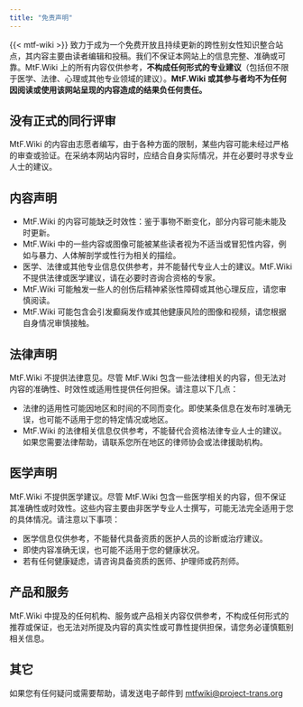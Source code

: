 ```yaml
---
title: "免责声明"
---
```


<!--参考自维基百科 https://zh.wikipedia.org/wiki/Wikipedia:%E5%85%8D%E8%B4%A3%E5%A3%B0%E6%98%8E 按CC-BY-SA 4.0 使用-->

{{< mtf-wiki >}} 致力于成为一个免费开放且持续更新的跨性别女性知识整合站点，其内容主要由读者编辑和投稿。我们不保证本网站上的信息完整、准确或可靠。MtF.Wiki 上的所有内容仅供参考，**不构成任何形式的专业建议**（包括但不限于医学、法律、心理或其他专业领域的建议）。**MtF.Wiki 或其参与者均不为任何因阅读或使用该网站呈现的内容造成的结果负任何责任。**

## 没有正式的同行评审

MtF.Wiki 的内容由志愿者编写，由于各种方面的限制，某些内容可能未经过严格的审查或验证。在采纳本网站内容时，应结合自身实际情况，并在必要时寻求专业人士的建议。

## 内容声明

- MtF.Wiki 的内容可能缺乏时效性：鉴于事物不断变化，部分内容可能未能及时更新。
- MtF.Wiki 中的一些内容或图像可能被某些读者视为不适当或冒犯性内容，例如与暴力、人体解剖学或性行为相关的描绘。
- 医学、法律或其他专业信息仅供参考，并不能替代专业人士的建议。MtF.Wiki 不提供法律或医学建议，请在必要时咨询合资格的专家。
- MtF.Wiki 可能触发一些人的创伤后精神紧张性障碍或其他心理反应，请您审慎阅读。
- MtF.Wiki 可能包含会引发癫痫发作或其他健康风险的图像和视频，请您根据自身情况审慎接触。

## 法律声明

MtF.Wiki 不提供法律意见。尽管 MtF.Wiki 包含一些法律相关的内容，但无法对内容的准确性、时效性或适用性提供任何担保。请注意以下几点：

- 法律的适用性可能因地区和时间的不同而变化。即使某条信息在发布时准确无误，也可能不适用于您的特定情况或地区。
- MtF.Wiki 的法律相关信息仅供参考，不能替代合资格法律专业人士的建议。如果您需要法律帮助，请联系您所在地区的律师协会或法律援助机构。

## 医学声明

MtF.Wiki 不提供医学建议。尽管 MtF.Wiki 包含一些医学相关的内容，但不保证其准确性或时效性。这些内容主要由非医学专业人士撰写，可能无法完全适用于您的具体情况。请注意以下事项：

- 医学信息仅供参考，不能替代具备资质的医护人员的诊断或治疗建议。
- 即使内容准确无误，也可能不适用于您的健康状况。
- 若有任何健康疑虑，请咨询具备资质的医师、护理师或药剂师。

## 产品和服务

MtF.Wiki 中提及的任何机构、服务或产品相关内容仅供参考，不构成任何形式的推荐或保证，也无法对所提及内容的真实性或可靠性提供担保，请您务必谨慎甄别相关信息。

## 其它

如果您有任何疑问或需要帮助，请发送电子邮件到 <mtfwiki@project-trans.org>
